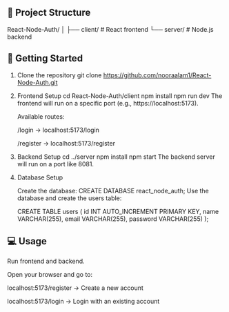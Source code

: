 ## 📂 Project Structure

React-Node-Auth/
│
├── client/           # React frontend
└── server/           # Node.js backend

## 🚀 Getting Started

1. Clone the repository
   git clone https://github.com/nooraalam1/React-Node-Auth.git

2. Frontend Setup
   cd React-Node-Auth/client
   npm install
   npm run dev
   The frontend will run on a specific port (e.g., https://localhost:5173).

   Available routes:

   /login → localhost:5173/login

   /register → localhost:5173/register

3. Backend Setup
   cd ../server
   npm install
   npm start
The backend server will run on a port like 8081.

4. Database Setup
   
   Create the database: CREATE DATABASE react_node_auth;
   Use the database and create the users table:
   
   CREATE TABLE users (
   id INT AUTO_INCREMENT PRIMARY KEY,
   name VARCHAR(255),
   email VARCHAR(255),
   password VARCHAR(255)
   );

## 💻 Usage

   Run frontend and backend.

   Open your browser and go to:

   localhost:5173/register → Create a new account

   localhost:5173/login → Login with an existing account

